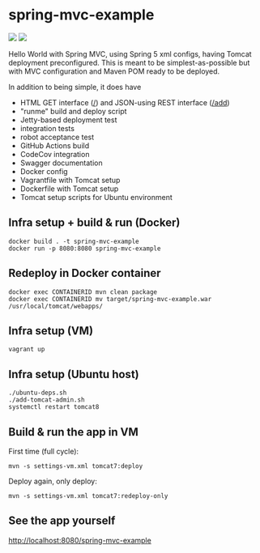 spring-mvc-example
==================
<a href="https://github.com/eis/spring-mvc-example/actions/workflows/github-actions-build.yml" title="Build Status"><img src="https://github.com/eis/spring-mvc-example/actions/workflows/github-actions-build.yml/badge.svg"></a>
<a href="https://codecov.io/gh/eis/spring-mvc-example" title="Coverage Status"><img src="https://codecov.io/gh/eis/spring-mvc-example/branch/master/graph/badge.svg?token=6PUI9CYUZR"></a>

Hello World with Spring MVC, using Spring 5 xml configs, having Tomcat deployment
preconfigured. This is meant to be simplest-as-possible but with MVC
configuration and Maven POM ready to be deployed.

In addition to being simple, it does have
  - HTML GET interface ([/](http://localhost:8080/spring-mvc-example)) and JSON-using REST interface ([/add](http://localhost:8080/spring-mvc-example/add))
  - "runme" build and deploy script
  - Jetty-based deployment test
  - integration tests
  - robot acceptance test
  - GitHub Actions build
  - CodeCov integration
  - Swagger documentation
  - Docker config
  - Vagrantfile with Tomcat setup
  - Dockerfile with Tomcat setup
  - Tomcat setup scripts for Ubuntu environment

Infra setup + build & run (Docker)
----------------------------------

```
docker build . -t spring-mvc-example
docker run -p 8080:8080 spring-mvc-example
```

Redeploy in Docker container
----------------------------
```
docker exec CONTAINERID mvn clean package
docker exec CONTAINERID mv target/spring-mvc-example.war /usr/local/tomcat/webapps/
```

Infra setup (VM)
----------------

```
vagrant up
```

Infra setup (Ubuntu host)
-------------------------

```
./ubuntu-deps.sh
./add-tomcat-admin.sh
systemctl restart tomcat8
```

Build & run the app in VM
-------------------------

First time (full cycle):
```
mvn -s settings-vm.xml tomcat7:deploy
```
Deploy again, only deploy:
```
mvn -s settings-vm.xml tomcat7:redeploy-only
```


See the app yourself
--------------------

[http://localhost:8080/spring-mvc-example](http://localhost:8080/spring-mvc-example)
